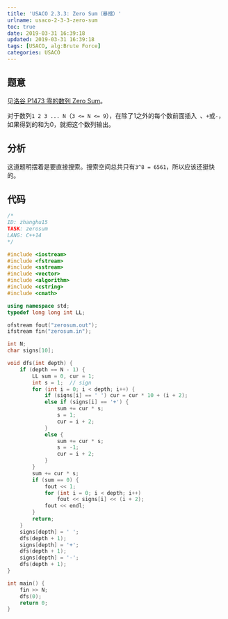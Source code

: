 ```yaml
---
title: 'USACO 2.3.3: Zero Sum（暴搜）'
urlname: usaco-2-3-3-zero-sum
toc: true
date: 2019-03-31 16:39:18
updated: 2019-03-31 16:39:18
tags: [USACO, alg:Brute Force]
categories: USACO
---
```


## 题意

见[洛谷 P1473 零的数列 Zero Sum](https://www.luogu.org/problemnew/show/P1473)。

对于数列`1 2 3 ... N`（`3 <= N <= 9`），在除了1之外的每个数前面插入` `、`+`或`-`，如果得到的和为0，就把这个数列输出。

<!--more-->

## 分析

这道题明摆着是要直接搜索。搜索空间总共只有`3^8 = 6561`，所以应该还挺快的。

## 代码

```cpp
/*
ID: zhanghu15
TASK: zerosum
LANG: C++14
*/

#include <iostream>
#include <fstream>
#include <sstream>
#include <vector>
#include <algorithm>
#include <cstring>
#include <cmath>

using namespace std;
typedef long long int LL;

ofstream fout("zerosum.out");
ifstream fin("zerosum.in");

int N;
char signs[10];

void dfs(int depth) {
    if (depth == N - 1) {
        LL sum = 0, cur = 1;
        int s = 1;  // sign
        for (int i = 0; i < depth; i++) {
            if (signs[i] == ' ') cur = cur * 10 + (i + 2);
            else if (signs[i] == '+') {
                sum += cur * s;
                s = 1;
                cur = i + 2;
            }
            else {
                sum += cur * s;
                s = -1;
                cur = i + 2;
            }
        }
        sum += cur * s;
        if (sum == 0) {
            fout << 1;
            for (int i = 0; i < depth; i++)
                fout << signs[i] << (i + 2);
            fout << endl;
        }
        return;
    }
    signs[depth] = ' ';
    dfs(depth + 1);
    signs[depth] = '+';
    dfs(depth + 1);
    signs[depth] = '-';
    dfs(depth + 1);
}

int main() {
    fin >> N;
    dfs(0);
    return 0;
}
```
